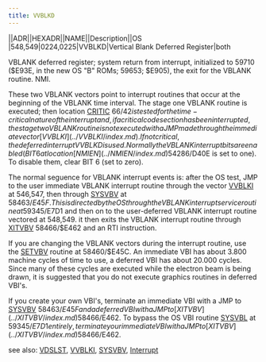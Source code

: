 ```yaml
---
title: VVBLKD
---
```

||ADR||HEXADR||NAME||Description||OS  
|548,549|$0224,$0225|VVBLKD|Vertical Blank Deferred Register|both  
  
VBLANK deferred register; system return from interrupt, initialized to 59710 ($E93E, in the new OS "B" ROMs; 59653; $E905), the exit for the VBLANK routine. NMI.  
  
These two VBLANK vectors point to interrupt routines that occur at the beginning of the VBLANK time interval. The stage one VBLANK routine is executed; then location [CRITIC](../CRITIC/index.md) 66/$42 is tested for the time-critical nature of the interrupt and, if a critical code section has been interrupted, the stage two VBLANK routine is not executed with a JMP made through the immediate vector [VVBLKI](../VVBLKI/index.md). If not critical, the deferred interrupt VVBLKD is used. Normally the VBLANK interrupt bits are enabled (BIT 6 at location [NMIEN](../NMIEN/index.md) 54286/$D40E is set to one). To disable them, clear BIT 6 (set to zero).  
  
The normal seguence for VBLANK interrupt events is: after the OS test, JMP to the user immediate VBLANK interrupt routine through the vector [VVBLKI](../VVBLKI/index.md) at 546,547, then through [SYSVBV](../SYSVBV/index.md) at 58463/$E45F. This is directed by the OS through the VBLANK interrupt service routine at 59345/$E7D1 and then on to the user-deferred VBLANK interrupt routine vectored at 548,549. it then exits the VBLANK interrupt routine through [XITVBV](../XITVBV/index.md) 58466/$E462 and an RTI instruction.  
  
If you are changing the VBLANK vectors during the interrupt routine, use the [SETVBV](../SETVBV/index.md) routine at 58460/$E45C. An immediate VBI has about 3.800 machine cycles of time to use, a deferred VBI has about 20.000 cycles. Since many of these cycles are executed while the electron beam is being drawn, it is suggested that you do not execute graphics routines in deferred VBI's.  
  
If you create your own VBI's, terminate an immediate VBI with a JMP to [SYSVBV](../SYSVBV/index.md) 58463/$E45F and a deferred VBI with a JMP to [XITVBV](../XITVBV/index.md) 58466/$E462. To bypass the OS VBI routine [SYSVBL](../SYSVBL/index.md) at 59345/$E7D1 entirely, terminate your immediate VBI with a JMP to [XITVBV](../XITVBV/index.md) 58466/$E462.  
  
see also: [VDSLST](../VDSLST/index.md), [VVBLKI](../VVBLKI/index.md), [SYSVBV](../SYSVBV/index.md), [Interrupt](../Interrupt/index.md)  
